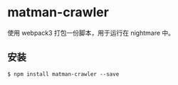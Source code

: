 # matman-crawler

使用 webpack3 打包一份脚本，用于运行在 nightmare 中。

## 安装

```
$ npm install matman-crawler --save
```
